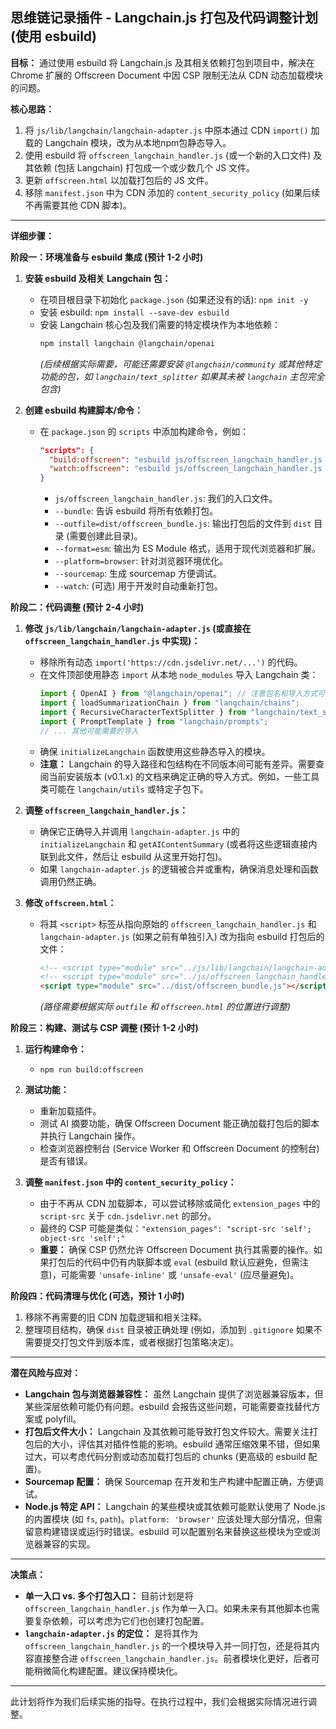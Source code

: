 ## 思维链记录插件 - Langchain.js 打包及代码调整计划 (使用 esbuild)

**目标：** 通过使用 esbuild 将 Langchain.js 及其相关依赖打包到项目中，解决在 Chrome 扩展的 Offscreen Document 中因 CSP 限制无法从 CDN 动态加载模块的问题。

**核心思路：**
1.  将 `js/lib/langchain/langchain-adapter.js` 中原本通过 CDN `import()` 加载的 Langchain 模块，改为从本地npm包静态导入。
2.  使用 esbuild 将 `offscreen_langchain_handler.js` (或一个新的入口文件) 及其依赖 (包括 Langchain) 打包成一个或少数几个 JS 文件。
3.  更新 `offscreen.html` 以加载打包后的 JS 文件。
4.  移除 `manifest.json` 中为 CDN 添加的 `content_security_policy` (如果后续不再需要其他 CDN 脚本)。

---

**详细步骤：**

**阶段一：环境准备与 esbuild 集成 (预计 1-2 小时)**

1.  **安装 esbuild 及相关 Langchain 包：**
    *   在项目根目录下初始化 `package.json` (如果还没有的话): `npm init -y`
    *   安装 esbuild: `npm install --save-dev esbuild`
    *   安装 Langchain 核心包及我们需要的特定模块作为本地依赖：
        ```bash
        npm install langchain @langchain/openai
        ```
        *(后续根据实际需要，可能还需要安装 `@langchain/community` 或其他特定功能的包，如 `langchain/text_splitter` 如果其未被 `langchain` 主包完全包含)*

2.  **创建 esbuild 构建脚本/命令：**
    *   在 `package.json` 的 `scripts` 中添加构建命令，例如：
        ```json
        "scripts": {
          "build:offscreen": "esbuild js/offscreen_langchain_handler.js --bundle --outfile=dist/offscreen_bundle.js --format=esm --platform=browser --sourcemap",
          "watch:offscreen": "esbuild js/offscreen_langchain_handler.js --bundle --outfile=dist/offscreen_bundle.js --format=esm --platform=browser --sourcemap --watch"
        }
        ```
        *   `js/offscreen_langchain_handler.js`: 我们的入口文件。
        *   `--bundle`: 告诉 esbuild 将所有依赖打包。
        *   `--outfile=dist/offscreen_bundle.js`: 输出打包后的文件到 `dist` 目录 (需要创建此目录)。
        *   `--format=esm`: 输出为 ES Module 格式，适用于现代浏览器和扩展。
        *   `--platform=browser`: 针对浏览器环境优化。
        *   `--sourcemap`: 生成 sourcemap 方便调试。
        *   `--watch`: (可选) 用于开发时自动重新打包。

**阶段二：代码调整 (预计 2-4 小时)**

1.  **修改 `js/lib/langchain/langchain-adapter.js` (或直接在 `offscreen_langchain_handler.js` 中实现)：**
    *   移除所有动态 `import('https://cdn.jsdelivr.net/...')` 的代码。
    *   在文件顶部使用静态 `import` 从本地 `node_modules` 导入 Langchain 类：
        ```javascript
        import { OpenAI } from "@langchain/openai"; // 注意包名和导入方式可能随版本变化
        import { loadSummarizationChain } from "langchain/chains";
        import { RecursiveCharacterTextSplitter } from "langchain/text_splitter";
        import { PromptTemplate } from "langchain/prompts";
        // ... 其他可能需要的导入
        ```
    *   确保 `initializeLangchain` 函数使用这些静态导入的模块。
    *   **注意：** Langchain 的导入路径和包结构在不同版本间可能有差异。需要查阅当前安装版本 (v0.1.x) 的文档来确定正确的导入方式。例如，一些工具类可能在 `langchain/utils` 或特定子包下。

2.  **调整 `offscreen_langchain_handler.js`：**
    *   确保它正确导入并调用 `langchain-adapter.js` 中的 `initializeLangchain` 和 `getAIContentSummary` (或者将这些逻辑直接内联到此文件，然后让 esbuild 从这里开始打包)。
    *   如果 `langchain-adapter.js` 的逻辑被合并或重构，确保消息处理和函数调用仍然正确。

3.  **修改 `offscreen.html`：**
    *   将其 `<script>` 标签从指向原始的 `offscreen_langchain_handler.js` 和 `langchain-adapter.js` (如果之前有单独引入) 改为指向 esbuild 打包后的文件：
        ```html
        <!-- <script type="module" src="../js/lib/langchain/langchain-adapter.js"></script> -->
        <!-- <script type="module" src="../js/offscreen_langchain_handler.js"></script> -->
        <script type="module" src="../dist/offscreen_bundle.js"></script> 
        ```
        *(路径需要根据实际 `outfile` 和 `offscreen.html` 的位置进行调整)*

**阶段三：构建、测试与 CSP 调整 (预计 1-2 小时)**

1.  **运行构建命令：**
    *   `npm run build:offscreen`

2.  **测试功能：**
    *   重新加载插件。
    *   测试 AI 摘要功能，确保 Offscreen Document 能正确加载打包后的脚本并执行 Langchain 操作。
    *   检查浏览器控制台 (Service Worker 和 Offscreen Document 的控制台) 是否有错误。

3.  **调整 `manifest.json` 中的 `content_security_policy`：**
    *   由于不再从 CDN 加载脚本，可以尝试移除或简化 `extension_pages` 中的 `script-src` 关于 `cdn.jsdelivr.net` 的部分。
    *   最终的 CSP 可能是类似：`"extension_pages": "script-src 'self'; object-src 'self';"`
    *   **重要：** 确保 CSP 仍然允许 Offscreen Document 执行其需要的操作。如果打包后的代码中仍有内联脚本或 `eval` (esbuild 默认应避免，但需注意)，可能需要 `'unsafe-inline'` 或 `'unsafe-eval'` (应尽量避免)。

**阶段四：代码清理与优化 (可选，预计 1 小时)**

1.  移除不再需要的旧 CDN 加载逻辑和相关注释。
2.  整理项目结构，确保 `dist` 目录被正确处理 (例如，添加到 `.gitignore` 如果不需要提交打包文件到版本库，或者根据打包策略决定)。

---

**潜在风险与应对：**

*   **Langchain 包与浏览器兼容性：** 虽然 Langchain 提供了浏览器兼容版本，但某些深层依赖可能仍有问题。esbuild 会报告这些问题，可能需要查找替代方案或 polyfill。
*   **打包后文件大小：** Langchain 及其依赖可能导致打包文件较大。需要关注打包后的大小，评估其对插件性能的影响。esbuild 通常压缩效果不错，但如果过大，可以考虑代码分割或动态加载打包后的 chunks (更高级的 esbuild 配置)。
*   **Sourcemap 配置：** 确保 Sourcemap 在开发和生产构建中配置正确，方便调试。
*   **Node.js 特定 API：** Langchain 的某些模块或其依赖可能默认使用了 Node.js 的内置模块 (如 `fs`, `path`)。`platform: 'browser'` 应该处理大部分情况，但需留意构建错误或运行时错误。esbuild 可以配置别名来替换这些模块为空或浏览器兼容的实现。

---

**决策点：**

*   **单一入口 vs. 多个打包入口：** 目前计划是将 `offscreen_langchain_handler.js` 作为单一入口。如果未来有其他脚本也需要复杂依赖，可以考虑为它们也创建打包配置。
*   **`langchain-adapter.js` 的定位：** 是将其作为 `offscreen_langchain_handler.js` 的一个模块导入并一同打包，还是将其内容直接整合进 `offscreen_langchain_handler.js`。前者模块化更好，后者可能稍微简化构建配置。建议保持模块化。

---

此计划将作为我们后续实施的指导。在执行过程中，我们会根据实际情况进行调整。 